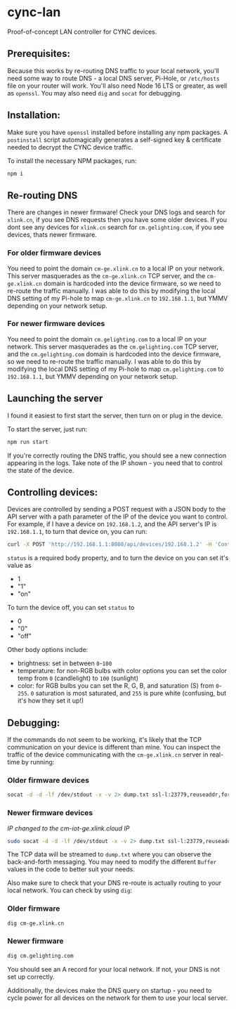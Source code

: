 # cync-lan

Proof-of-concept LAN controller for CYNC devices.

## Prerequisites:

Because this works by re-routing DNS traffic to your local network, you'll need some way to route DNS - a local DNS server, Pi-Hole, or `/etc/hosts` file on your router will work. You'll also need Node 16 LTS or greater, as well as `openssl`. You may also need `dig` and `socat` for debugging.

## Installation:

Make sure you have `openssl` installed before installing any npm packages. A `postinstall` script automagically generates a self-signed key & certificate needed to decrypt the CYNC device traffic.

To install the necessary NPM packages, run:

```sh
npm i
```

## Re-routing DNS

There are changes in newer firmware! Check your DNS logs and search for `xlink.cn`, if you see DNS requests then you have some older devices. If you dont see any devices for `xlink.cn` search for `cm.gelighting.com`, if you see devices, thats newer firmware.

### For older firmware devices

You need to point the domain `cm-ge.xlink.cn` to a local IP on your network. This server masquerades as the `cm-ge.xlink.cn` TCP server, and the `cm-ge.xlink.cn` domain is hardcoded into the device firmware, so we need to re-route the traffic manually. I was able to do this by modifying the local DNS setting of my Pi-hole to map `cm-ge.xlink.cn` to `192.168.1.1`, but YMMV depending on your network setup.

### For newer firmware devices

You need to point the domain `cm.gelighting.com` to a local IP on your network. This server masquerades as the `cm.gelighting.com` TCP server, and the `cm.gelighting.com` domain is hardcoded into the device firmware, so we need to re-route the traffic manually. I was able to do this by modifying the local DNS setting of my Pi-hole to map `cm.gelighting.com` to `192.168.1.1`, but YMMV depending on your network setup.

## Launching the server

I found it easiest to first start the server, then turn on or plug in the device.

To start the server, just run:

```sh
npm run start
```

If you're correctly routing the DNS traffic, you should see a new connection appearing in the logs. Take note of the IP shown - you need that to control the state of the device.

## Controlling devices:

Devices are controlled by sending a POST request with a JSON body to the API server with a path parameter of the IP of the device you want to control. For example, if I have a device on `192.168.1.2`, and the API server's IP is `192.168.1.1`, to turn that device on, you can run:

```bash
curl -X POST 'http://192.168.1.1:8080/api/devices/192.168.1.2' -H 'Content-Type: application/json' -d '{"status":1}'
```

`status` is a required body property, and to turn the device on you can set it's value as

- 1
- "1"
- "on"

To turn the device off, you can set `status` to

- 0
- "0"
- "off"

Other body options include:

- brightness: set in between `0`-`100`
- temperature: for non-RGB bulbs with color options you can set the color temp from `0` (candlelight) to `100` (sunlight)
- color: for RGB bulbs you can set the R, G, B, and saturation (S) from `0`-`255`. `0` saturation is most saturated, and `255` is pure white (confusing, but it's how they set it up!)

## Debugging:

If the commands do not seem to be working, it's likely that the TCP communication on your device is different than mine. You can inspect the traffic of the device communicating with the `cm-ge.xlink.cn` server in real-time by running:

### Older firmware devices

```bash
socat -d -d -lf /dev/stdout -x -v 2> dump.txt ssl-l:23779,reuseaddr,fork,cert=certs/server.pem,verify=0 openssl:34.73.130.191:23779,verify=0
```

### Newer firmware devices

*IP changed to the cm-iot-ge.xlink.cloud IP*

```bash
sudo socat -d -d -lf /dev/stdout -x -v 2> dump.txt ssl-l:23779,reuseaddr,fork,cert=certs/server.pem,verify=0 openssl:35.196.85.236:23779,verify=0
```

The TCP data will be streamed to `dump.txt` where you can observe the back-and-forth messaging. You may need to modify the different `Buffer` values in the code to better suit your needs.

Also make sure to check that your DNS re-route is actually routing to your local network. You can check by using `dig`:

### Older firmware

```bash
dig cm-ge.xlink.cn
```

### Newer firmware

```bash
dig cm.gelighting.com
```

You should see an A record for your local network. If not, your DNS is not set up correctly.

Additionally, the devices make the DNS query on startup - you need to cycle power for all devices on the network for them to use your local server.
